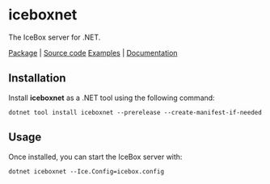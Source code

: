 # iceboxnet

The IceBox server for .NET.

[Package][package] | [Source code][source] [Examples][examples] | [Documentation][docs]

## Installation

Install **iceboxnet** as a .NET tool using the following command:

```shell
dotnet tool install iceboxnet --prerelease --create-manifest-if-needed
```

## Usage

Once installed, you can start the IceBox server with:

```shell
dotnet iceboxnet --Ice.Config=icebox.config
```

[docs]:https://docs.zeroc.com/ice/latest/csharp/
[examples]: https://github.com/zeroc-ice/ice-demos/tree/main/csharp
[package]: https://www.nuget.org/packages/iceboxnet
[source]: https://github.com/zeroc-ice/ice/tree/main/csharp/src/iceboxnet
